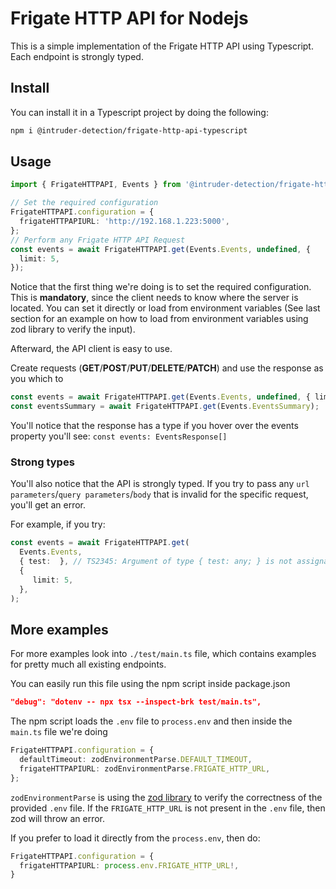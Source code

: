 # Frigate HTTP API for Nodejs

This is a simple implementation of the Frigate HTTP API using Typescript. Each endpoint is strongly typed.

## Install

You can install it in a Typescript project by doing the following:

```bash
npm i @intruder-detection/frigate-http-api-typescript
```

## Usage

```ts
import { FrigateHTTPAPI, Events } from '@intruder-detection/frigate-http-api-typescript';

// Set the required configuration
FrigateHTTPAPI.configuration = {
  frigateHTTPAPIURL: 'http://192.168.1.223:5000',
};
// Perform any Frigate HTTP API Request
const events = await FrigateHTTPAPI.get(Events.Events, undefined, {
  limit: 5,
});
```

Notice that the first thing we're doing is to set the required configuration. This is **mandatory**, since the client needs to know where the server is located. You can set it directly or load from environment variables (See last section for an example on how to load from environment variables using zod library to verify the input).

Afterward, the API client is easy to use.

Create requests (**GET**/**POST**/**PUT**/**DELETE**/**PATCH**) and use the response as you which to

```ts
const events = await FrigateHTTPAPI.get(Events.Events, undefined, { limit: 10 });
const eventsSummary = await FrigateHTTPAPI.get(Events.EventsSummary);
```

You'll notice that the response has a type if you hover over the events property you'll see: `const events: EventsResponse[]`

### Strong types

You'll also notice that the API is strongly typed. If you try to pass any `url parameters`/`query parameters`/`body` that is
invalid for the specific request, you'll get an error.

For example, if you try:

```ts
const events = await FrigateHTTPAPI.get(
  Events.Events,
  { test:  }, // TS2345: Argument of type { test: any; } is not assignable to parameter of type undefined
  {
     limit: 5,
  },
);
```

## More examples

For more examples look into `./test/main.ts` file, which contains examples for pretty much all existing endpoints.

You can easily run this file using the npm script inside package.json 
```json
"debug": "dotenv -- npx tsx --inspect-brk test/main.ts",
```

The npm script loads the `.env` file to `process.env` and then inside the `main.ts` file we're doing

```ts
FrigateHTTPAPI.configuration = {
  defaultTimeout: zodEnvironmentParse.DEFAULT_TIMEOUT,
  frigateHTTPAPIURL: zodEnvironmentParse.FRIGATE_HTTP_URL,
};
```
`zodEnvironmentParse` is using the [zod library](https://zod.dev/)  to verify the correctness of the provided `.env` file. If the `FRIGATE_HTTP_URL` is not present in the `.env` file, then zod will throw an error.

If you prefer to load it directly from the `process.env`, then do:

```ts
FrigateHTTPAPI.configuration = {
  frigateHTTPAPIURL: process.env.FRIGATE_HTTP_URL!,
}
```

